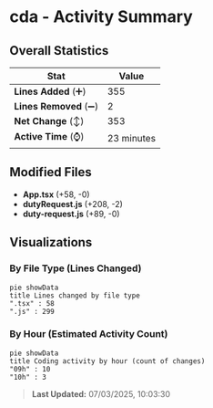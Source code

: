 # cda - Activity Summary 

## Overall Statistics

| Stat                   | Value                                                             |
| ---------------------- | ----------------------------------------------------------------- |
| **Lines Added** (➕)   | 355                                          |
| **Lines Removed** (➖) | 2                                        |
| **Net Change** (↕)    | 353                |
| **Active Time** (⌚)   | 23 minutes |


## Modified Files
- **App.tsx** (+58, -0)
- **dutyRequest.js** (+208, -2)
- **duty-request.js** (+89, -0)

## Visualizations

### By File Type (Lines Changed)

```mermaid
pie showData
title Lines changed by file type
".tsx" : 58
".js" : 299
```

### By Hour (Estimated Activity Count)

```mermaid
pie showData
title Coding activity by hour (count of changes)
"09h" : 10
"10h" : 3
```


> **Last Updated:** 07/03/2025, 10:03:30
